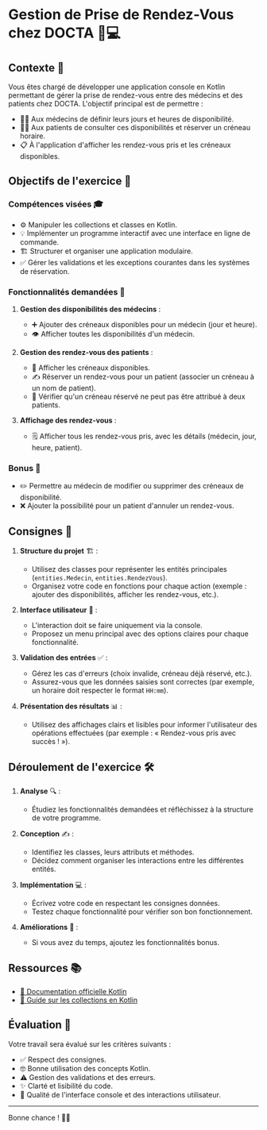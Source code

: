 # Gestion de Prise de Rendez-Vous chez DOCTA 🏥💻

## Contexte 🌟

Vous êtes chargé de développer une application console en Kotlin permettant de gérer la prise de rendez-vous entre des médecins et des patients chez DOCTA. 
L'objectif principal est de permettre :
- 👨‍⚕️ Aux médecins de définir leurs jours et heures de disponibilité.
- 👩‍⚕️ Aux patients de consulter ces disponibilités et réserver un créneau horaire.
- 📋 À l'application d'afficher les rendez-vous pris et les créneaux disponibles.

## Objectifs de l'exercice 🎯

### Compétences visées 🎓
- ⚙️ Manipuler les collections et classes en Kotlin.
- 💡 Implémenter un programme interactif avec une interface en ligne de commande.
- 🏗️ Structurer et organiser une application modulaire.
- ✅ Gérer les validations et les exceptions courantes dans les systèmes de réservation.

### Fonctionnalités demandées 📌
1. **Gestion des disponibilités des médecins** :
   - ➕ Ajouter des créneaux disponibles pour un médecin (jour et heure).
   - 👁️ Afficher toutes les disponibilités d'un médecin.

2. **Gestion des rendez-vous des patients** :
   - 📅 Afficher les créneaux disponibles.
   - ✍️ Réserver un rendez-vous pour un patient (associer un créneau à un nom de patient).
   - 🚫 Vérifier qu'un créneau réservé ne peut pas être attribué à deux patients.

3. **Affichage des rendez-vous** :
   - 🗒️ Afficher tous les rendez-vous pris, avec les détails (médecin, jour, heure, patient).

### Bonus 🌟
- ✏️ Permettre au médecin de modifier ou supprimer des créneaux de disponibilité.
- ❌ Ajouter la possibilité pour un patient d'annuler un rendez-vous.

## Consignes 📜

1. **Structure du projet** 🏗️ :
   - Utilisez des classes pour représenter les entités principales (`entities.Medecin`, `entities.RendezVous`).
   - Organisez votre code en fonctions pour chaque action (exemple : ajouter des disponibilités, afficher les rendez-vous, etc.).

2. **Interface utilisateur** 🎨 :
   - L'interaction doit se faire uniquement via la console.
   - Proposez un menu principal avec des options claires pour chaque fonctionnalité.

3. **Validation des entrées** ✅ :
   - Gérez les cas d'erreurs (choix invalide, créneau déjà réservé, etc.).
   - Assurez-vous que les données saisies sont correctes (par exemple, un horaire doit respecter le format `HH:mm`).

4. **Présentation des résultats** 📊 :
   - Utilisez des affichages clairs et lisibles pour informer l'utilisateur des opérations effectuées (par exemple : « Rendez-vous pris avec succès ! »).

## Déroulement de l'exercice 🛠️

1. **Analyse** 🔍 :
   - Étudiez les fonctionnalités demandées et réfléchissez à la structure de votre programme.

2. **Conception** ✍️ :
   - Identifiez les classes, leurs attributs et méthodes.
   - Décidez comment organiser les interactions entre les différentes entités.

3. **Implémentation** 💻 :
   - Écrivez votre code en respectant les consignes données.
   - Testez chaque fonctionnalité pour vérifier son bon fonctionnement.

4. **Améliorations** 🚀 :
   - Si vous avez du temps, ajoutez les fonctionnalités bonus.

## Ressources 📚
- [📘 Documentation officielle Kotlin](https://kotlinlang.org/docs/home.html)
- [📖 Guide sur les collections en Kotlin](https://kotlinlang.org/docs/collections-overview.html)

## Évaluation 📝
Votre travail sera évalué sur les critères suivants :
- ✅ Respect des consignes.
- 🤓 Bonne utilisation des concepts Kotlin.
- ⚠️ Gestion des validations et des erreurs.
- ✨ Clarté et lisibilité du code.
- 🎨 Qualité de l'interface console et des interactions utilisateur.

---

Bonne chance ! 🚀😊
